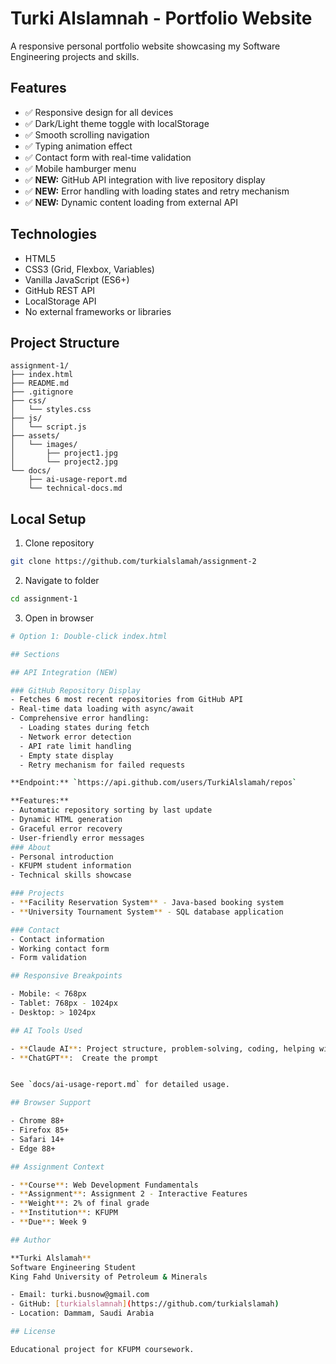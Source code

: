 # Turki Alslamnah - Portfolio Website

A responsive personal portfolio website showcasing my Software Engineering projects and skills.



## Features

- ✅ Responsive design for all devices
- ✅ Dark/Light theme toggle with localStorage
- ✅ Smooth scrolling navigation
- ✅ Typing animation effect
- ✅ Contact form with real-time validation
- ✅ Mobile hamburger menu
- ✅ **NEW:** GitHub API integration with live repository display
- ✅ **NEW:** Error handling with loading states and retry mechanism
- ✅ **NEW:** Dynamic content loading from external API
## Technologies

- HTML5
- CSS3 (Grid, Flexbox, Variables)
- Vanilla JavaScript (ES6+)
- GitHub REST API
- LocalStorage API
- No external frameworks or libraries

## Project Structure

```
assignment-1/
├── index.html
├── README.md
├── .gitignore
├── css/
│   └── styles.css
├── js/
│   └── script.js
├── assets/
│   └── images/
│       ├── project1.jpg
│       └── project2.jpg
└── docs/
    ├── ai-usage-report.md
    └── technical-docs.md
```

## Local Setup

1. Clone repository
```bash
git clone https://github.com/turkialslamah/assignment-2
```

2. Navigate to folder
```bash
cd assignment-1
```

3. Open in browser
```bash
# Option 1: Double-click index.html

## Sections

## API Integration (NEW)

### GitHub Repository Display
- Fetches 6 most recent repositories from GitHub API
- Real-time data loading with async/await
- Comprehensive error handling:
  - Loading states during fetch
  - Network error detection
  - API rate limit handling
  - Empty state display
  - Retry mechanism for failed requests

**Endpoint:** `https://api.github.com/users/TurkiAlslamah/repos`

**Features:**
- Automatic repository sorting by last update
- Dynamic HTML generation
- Graceful error recovery
- User-friendly error messages
### About
- Personal introduction
- KFUPM student information
- Technical skills showcase

### Projects
- **Facility Reservation System** - Java-based booking system
- **University Tournament System** - SQL database application

### Contact
- Contact information
- Working contact form
- Form validation

## Responsive Breakpoints

- Mobile: < 768px
- Tablet: 768px - 1024px
- Desktop: > 1024px

## AI Tools Used

- **Claude AI**: Project structure, problem-solving, coding, helping with understanding
- **ChatGPT**:  Create the prompt


See `docs/ai-usage-report.md` for detailed usage.

## Browser Support

- Chrome 88+
- Firefox 85+
- Safari 14+
- Edge 88+

## Assignment Context

- **Course**: Web Development Fundamentals
- **Assignment**: Assignment 2 - Interactive Features
- **Weight**: 2% of final grade
- **Institution**: KFUPM
- **Due**: Week 9

## Author

**Turki Alslamah**  
Software Engineering Student  
King Fahd University of Petroleum & Minerals

- Email: turki.busnow@gmail.com
- GitHub: [turkialslamnah](https://github.com/turkialslamah)
- Location: Dammam, Saudi Arabia

## License

Educational project for KFUPM coursework.
